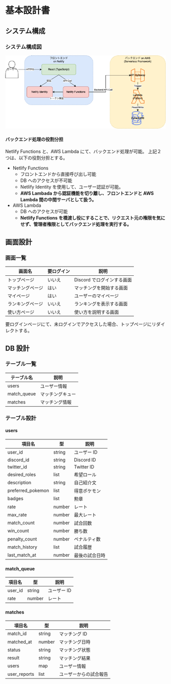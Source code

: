 # 基本設計書

## システム構成

### システム構成図

![システム構成図](img/unitemate-v2.drawio.png)

#### バックエンド処理の役割分担

Netlify Functions と、AWS Lambda にて、バックエンド処理が可能。
上記２つは、以下の役割分担とする。

- Netlify Functions
  - フロントエンドから直接呼び出し可能
  - DB へのアクセスが不可能
  - Netlify Identity を使用して、ユーザー認証が可能。
  - **AWS Lambada から認証機能を切り離し、フロントエンドと AWS Lambda 間の中間サーバとして扱う。**
- AWS Lambda
  - DB へのアクセスが可能
  - **Netlify Functions を橋渡し役にすることで、リクエスト元の権限を気にせず、管理者権限としてバックエンド処理を実行する。**

## 画面設計

### 画面一覧

| 画面名           | 要ログイン | 説明                       |
| ---------------- | ---------- | -------------------------- |
| トップページ     | いいえ     | Discord でログインする画面 |
| マッチングページ | はい       | マッチングを開始する画面   |
| マイページ       | はい       | ユーザーのマイページ       |
| ランキングページ | いいえ     | ランキングを表示する画面   |
| 使い方ページ     | いいえ     | 使い方を説明する画面       |

要ログインページにて、未ログインでアクセスした場合、トップページにリダイレクトする。

## DB 設計

### テーブル一覧

| テーブル名  | 説明             |
| ----------- | ---------------- |
| users       | ユーザー情報     |
| match_queue | マッチングキュー |
| matches     | マッチング情報   |

### テーブル設計

#### users

| 項目名            | 型     | 説明           |
| ----------------- | ------ | -------------- |
| user_id           | string | ユーザー ID    |
| discord_id        | string | Discord ID     |
| twitter_id        | string | Twitter ID     |
| desired_roles     | list   | 希望ロール     |
| description       | string | 自己紹介文     |
| preferred_pokemon | list   | 得意ポケモン   |
| badges            | list   | 勲章           |
| rate              | number | レート         |
| max_rate          | number | 最大レート     |
| match_count       | number | 試合回数       |
| win_count         | number | 勝ち数         |
| penalty_count     | number | ペナルティ数   |
| match_history     | list   | 試合履歴       |
| last_match_at     | number | 最後の試合日時 |

#### match_queue

| 項目名  | 型     | 説明        |
| ------- | ------ | ----------- |
| user_id | string | ユーザー ID |
| rate    | number | レート      |

#### matches

| 項目名       | 型     | 説明                   |
| ------------ | ------ | ---------------------- |
| match_id     | string | マッチング ID          |
| matched_at   | number | マッチング日時         |
| status       | string | マッチング状態         |
| result       | string | マッチング結果         |
| users        | map    | ユーザー情報           |
| user_reports | list   | ユーザーからの試合報告 |
